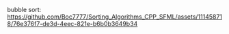 bubble sort: 
https://github.com/Boc7777/Sorting_Algorithms_CPP_SFML/assets/111458718/76e376f7-de3d-4eec-821e-b6b0b3649b34

